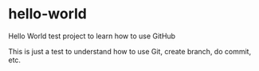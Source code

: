 # hello-world
Hello World test project to learn how to use GitHub

This is just a test to understand how to use Git, create branch, do commit, etc.
